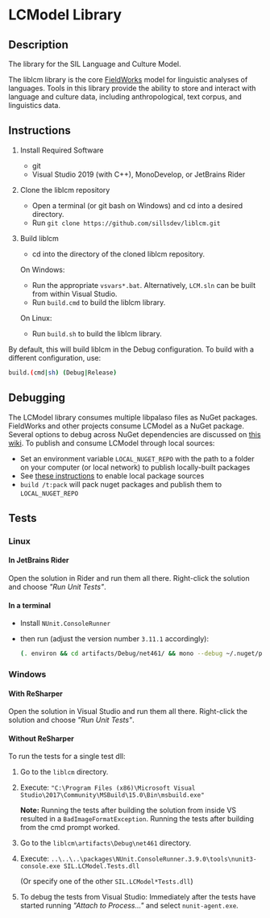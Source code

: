 
# LCModel Library

## Description

The library for the SIL Language and Culture Model.

The liblcm library is the core [FieldWorks](https://github.com/sillsdev/FieldWorks) model for
linguistic analyses of languages. Tools in this library provide the ability to store and interact
with language and culture data, including anthropological, text corpus, and linguistics data.

## Instructions

1. Install Required Software

    - git
    - Visual Studio 2019 (with C++), MonoDevelop, or JetBrains Rider

2. Clone the liblcm repository

    - Open a terminal (or git bash on Windows) and cd into a desired directory.
    - Run `git clone https://github.com/sillsdev/liblcm.git`

3. Build liblcm

    - cd into the directory of the cloned liblcm repository.

    On Windows:

    - Run the appropriate `vsvars*.bat`. Alternatively, `LCM.sln` can be built from within Visual Studio.
    - Run `build.cmd` to build the liblcm library.

    On Linux:

    - Run `build.sh` to build the liblcm library.

By default, this will build liblcm in the Debug configuration.
To build with a different configuration, use:

```bash
build.(cmd|sh) (Debug|Release)
```

## Debugging

The LCModel library consumes multiple libpalaso files as NuGet packages. FieldWorks and other
projects consume LCModel as a NuGet package. Several options to debug across NuGet dependencies are
discussed on [this wiki](https://github.com/sillsdev/libpalaso/wiki/Developing-with-locally-modified-nuget-packages).
To publish and consume LCModel through local sources:

- Set an environment variable `LOCAL_NUGET_REPO` with the path to a folder on your computer (or
  local network) to publish locally-built packages
- See [these instructions](https://docs.microsoft.com/en-us/nuget/hosting-packages/local-feeds)
  to enable local package sources
- `build /t:pack` will pack nuget packages and publish them to `LOCAL_NUGET_REPO`

## Tests

### Linux

#### In JetBrains Rider

Open the solution in Rider and run them all there. Right-click the solution and choose _"Run Unit Tests"_.

#### In a terminal

- Install `NUnit.ConsoleRunner`
- then run (adjust the version number `3.11.1` accordingly):

	```bash
	(. environ && cd artifacts/Debug/net461/ && mono --debug ~/.nuget/packages/nunit.consolerunner/3.11.1/tools/nunit3-console.exe *Tests.dll )
	```

### Windows

#### With ReSharper

Open the solution in Visual Studio and run them all there. Right-click the solution and choose _"Run Unit Tests"_.

#### Without ReSharper

To run the tests for a single test dll:

1. Go to the `liblcm` directory.
2. Execute: `"C:\Program Files (x86)\Microsoft Visual Studio\2017\Community\MSBuild\15.0\Bin\msbuild.exe"`

   **Note:** Running the tests after building the solution from inside VS resulted in a `BadImageFormatException`.
   Running the tests after building from the cmd prompt worked.
3. Go to the `liblcm\artifacts\Debug\net461` directory.
4. Execute: `..\..\..\packages\NUnit.ConsoleRunner.3.9.0\tools\nunit3-console.exe SIL.LCModel.Tests.dll`

   (Or specify one of the other `SIL.LCModel*Tests.dll`)
5. To debug the tests from Visual Studio: Immediately after the tests have started
   running _"Attach to Process..."_ and select `nunit-agent.exe`.
